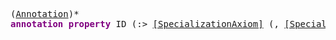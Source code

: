 <pre class="highlight highlight-html">
(<a href="#Annotation-Syntax">Annotation</a>)*
<span style="font-weight:bold;color:purple">annotation property</span> ID (:> <a href="#SpecializationAxiom-Syntax">[SpecializationAxiom]</a> (, <a href="#SpecializationAxiom-Syntax">[SpecializationAxiom]</a>)*)?
</pre>
